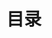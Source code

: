 # 目录 

<Card 
    name="MySQL事务隔离级别"
    image="/mysql_logo.png" 
    url="/modules/technology/mysql_isolation"
    category="TECHNOLOGY"
    author="Clinan"
    desc="从官方文档看MYSQL事务隔离级别"
    /> 
<Card 
    name="MySQL问题总结"
    image="/mysql_logo.png" 
    url="/modules/technology/mysql_learn"
    category="TECHNOLOGY"
    author="Clinan"
    desc="where exists, 逗号多表联查，between and的范围, 持续更新。"
    /> 
<Card 
    name="Vuepress部署"
    image="/others.jpeg" 
    url="/modules/technology/vuepress_deploy"
    category="TECHNOLOGY"
    author="Clinan"
    desc="vuepress发布到git page和自定义域"
    /> 
<Card 
    name="树莓派初始化"
    image="/technology/pi.jpg" 
    url="/modules/technology/rasperry_init"
    category="TECHNOLOGY"
    author="Clinan"
    desc="树莓派国内镜像，docker安装，frp内网穿透"
    /> 
<Card 
    name="Springboot配置Servlet原理"
    image="/technology/spring-boot-java.jpg" 
    url="/modules/technology/Springboot配置Servlet原理"
    category="TECHNOLOGY"
    author="Clinan"
    desc="Springboot配置Servlet原理"
    /> 
<Card 
    name="SpringDispatcherServlet分析"
    image="/technology/spring-boot-java.jpg" 
    url="/modules/technology/SpringDispatcherServlet分析"
    category="TECHNOLOGY"
    author="Clinan"
    desc="SpringDispatcherServlet分析"
    />

